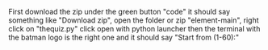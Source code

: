 First download the zip under the green button "code" it should say something like "Download zip", open the folder or zip "element-main", right click on "thequiz.py" click open with python launcher then the terminal with the batman logo is the right one and it should say "Start from (1-60):"
